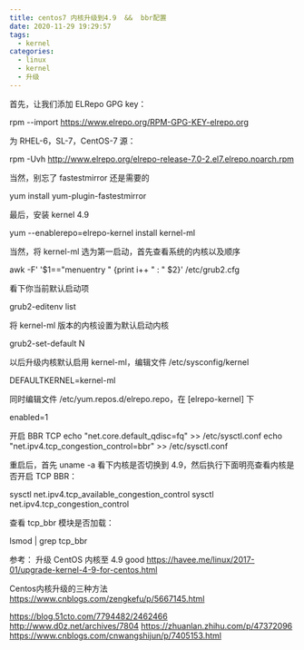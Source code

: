 ```yaml
---
title: centos7 内核升级到4.9  &&  bbr配置
date: 2020-11-29 19:29:57
tags:
  - kernel
categories:
  - linux 
  - kernel
  - 升级   
---
```


<p></p>
<!-- more -->


首先，让我们添加 ELRepo GPG key：

rpm --import https://www.elrepo.org/RPM-GPG-KEY-elrepo.org

为 RHEL-6，SL-7，CentOS-7 源：

rpm -Uvh http://www.elrepo.org/elrepo-release-7.0-2.el7.elrepo.noarch.rpm

当然，别忘了 fastestmirror 还是需要的

yum install yum-plugin-fastestmirror

最后，安装 kernel 4.9

yum --enablerepo=elrepo-kernel install kernel-ml

当然，将 kernel-ml 选为第一启动，首先查看系统的内核以及顺序

awk -F\' '$1=="menuentry " {print i++ " : " $2}' /etc/grub2.cfg



看下你当前默认启动项

grub2-editenv list


将 kernel-ml 版本的内核设置为默认启动内核

grub2-set-default N



以后升级内核默认启用 kernel-ml，编辑文件 /etc/sysconfig/kernel

DEFAULTKERNEL=kernel-ml

同时编辑文件 /etc/yum.repos.d/elrepo.repo，在 [elrepo-kernel] 下   

enabled=1
                  

开启 BBR TCP
echo "net.core.default_qdisc=fq" >> /etc/sysctl.conf
echo "net.ipv4.tcp_congestion_control=bbr" >> /etc/sysctl.conf



重启后，首先 uname -a 看下内核是否切换到 4.9，然后执行下面明亮查看内核是否开启 TCP BBR：

sysctl net.ipv4.tcp_available_congestion_control
sysctl net.ipv4.tcp_congestion_control

查看 tcp_bbr 模块是否加载：

lsmod | grep tcp_bbr


参考：
升级 CentOS 内核至 4.9 good
https://havee.me/linux/2017-01/upgrade-kernel-4-9-for-centos.html

Centos内核升级的三种方法
https://www.cnblogs.com/zengkefu/p/5667145.html

https://blog.51cto.com/7794482/2462466
http://www.d0z.net/archives/7804
https://zhuanlan.zhihu.com/p/47372096
https://www.cnblogs.com/cnwangshijun/p/7405153.html



